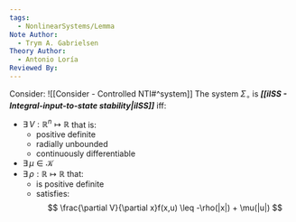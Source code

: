 ```yaml
---
tags:
  - NonlinearSystems/Lemma
Note Author:
  - Trym A. Gabrielsen
Theory Author:
  - Antonio Loría
Reviewed By:
---
```

Consider: ![[Consider - Controlled NTI#^system]]
The system $\Sigma_\circ$ is ***[[iISS - Integral-input-to-state stability|iISS]]*** iff:
- $\exists\, V:\mathbb{R}^n\mapsto\mathbb{R}$ that is:
	- positive definite
	- radially unbounded
	- continuously differentiable
- $\exists\, \mu \in \mathcal{K}$
- $\exists\, \rho:\mathbb{R}\mapsto\mathbb{R}$ that:
	- is positive definite
	- satisfies: $$ \frac{\partial V}{\partial x}f(x,u) \leq -\rho(|x|) + \mu(|u|) $$

